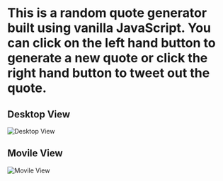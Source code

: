 # This is a random quote generator built using vanilla JavaScript. You can click on the left hand button to generate a new quote or click the right hand button to tweet out the quote.

## Desktop View

![Desktop View](https://i.imgur.com/dIWWzLg.png)

## Movile View

![Movile View](https://i.imgur.com/9OFNt3w.png)


